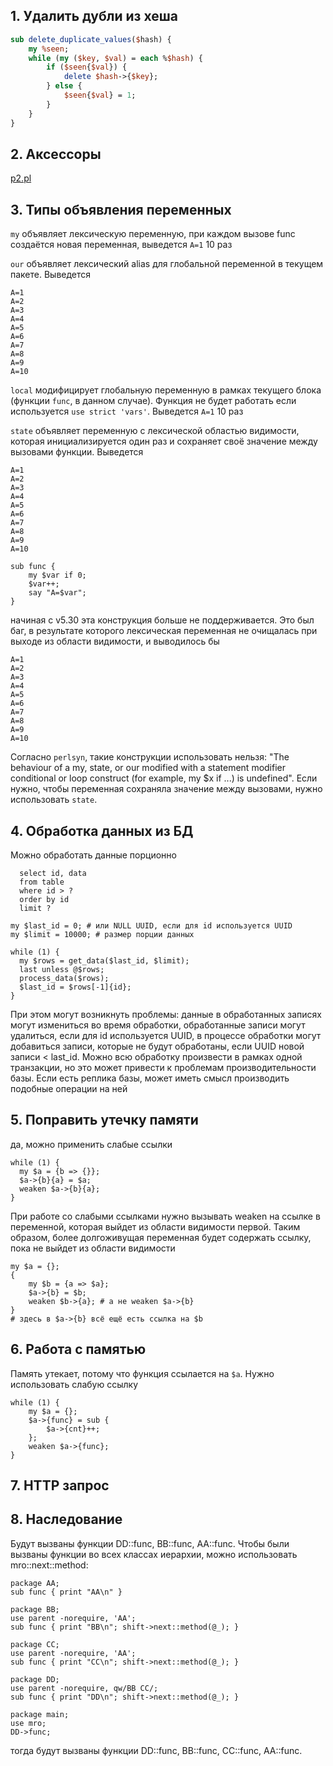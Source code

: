 ## 1. Удалить дубли из хеша

```perl
sub delete_duplicate_values($hash) {
    my %seen;
    while (my ($key, $val) = each %$hash) {
        if ($seen{$val}) {
            delete $hash->{$key};
        } else {
            $seen{$val} = 1;
        }
    }
}
```

## 2. Аксессоры

[p2.pl](p2.pl)

## 3. Типы объявления переменных
`my` объявляет лексическую переменную, при каждом вызове func создаётся новая переменная, выведется `A=1` 10 раз

`our` объявляет лексический alias для глобальной переменной в текущем пакете. Выведется
```
A=1
A=2
A=3
A=4
A=5
A=6
A=7
A=8
A=9
A=10
```

`local` модифицирует глобальную переменную в рамках текущего блока (функции `func`, в данном случае). Функция не будет работать если используется `use strict 'vars'`. Выведется `A=1` 10 раз

`state` объявляет переменную с лексической областью видимости, которая инициализируется один раз и сохраняет своё значение между вызовами функции. Выведется
```
A=1
A=2
A=3
A=4
A=5
A=6
A=7
A=8
A=9
A=10
```

```
sub func {
    my $var if 0;
    $var++;
    say "A=$var";
}
```
начиная с v5.30 эта конструкция больше не поддерживается. Это был баг, в результате которого лексическая переменная не очищалась при выходе из области видимости, и выводилось бы
```
A=1
A=2
A=3
A=4
A=5
A=6
A=7
A=8
A=9
A=10
```
Согласно `perlsyn`, такие конструкции использовать нельзя: "The behaviour of a my, state, or our modified with a statement modifier conditional or loop construct (for example, my $x if ...) is undefined". Если нужно, чтобы переменная сохраняла значение между вызовами, нужно использовать `state`.


## 4. Обработка данных из БД
Можно обработать данные порционно
```
  select id, data
  from table
  where id > ?
  order by id
  limit ?
```

```
my $last_id = 0; # или NULL UUID, если для id используется UUID
my $limit = 10000; # размер порции данных

while (1) {
  my $rows = get_data($last_id, $limit);
  last unless @$rows;
  process_data($rows);
  $last_id = $rows[-1]{id};
}

```
При этом могут возникнуть проблемы: данные в обработанных записях могут измениться во время обработки, обработанные записи могут удалиться, если для id используется UUID, в процессе обработки могут добавиться записи, которые не будут обработаны, если UUID новой записи < last_id. Можно всю обработку произвести в рамках одной транзакции, но это может привести к проблемам производительности базы. Если есть реплика базы, может иметь смысл производить подобные операции на ней

## 5. Поправить утечку памяти
да, можно применить слабые ссылки
```
while (1) {
  my $a = {b => {}};
  $a->{b}{a} = $a;
  weaken $a->{b}{a};
}
```
При работе со слабыми ссылками нужно вызывать weaken на ссылке в переменной, которая выйдет из области видимости первой. Таким образом, более долгоживущая переменная будет содержать ссылку, пока не выйдет из области видимости
```
my $a = {};
{
    my $b = {a => $a};
    $a->{b} = $b;
    weaken $b->{a}; # а не weaken $a->{b}
}
# здесь в $a->{b} всё ещё есть ссылка на $b
```

## 6. Работа с памятью
Память утекает, потому что функция ссылается на `$a`. Нужно использовать слабую ссылку
```
while (1) {
    my $a = {};
    $a->{func} = sub {
        $a->{cnt}++;
    };
    weaken $a->{func};
}
```

## 7. HTTP запрос

## 8. Наследование
Будут вызваны функции DD::func, BB::func, AA::func. Чтобы были вызваны функции во всех классах иерархии, можно использовать mro::next::method:
```
package AA;
sub func { print "AA\n" }

package BB;
use parent -norequire, 'AA';
sub func { print "BB\n"; shift->next::method(@_); }

package CC;
use parent -norequire, 'AA';
sub func { print "CC\n"; shift->next::method(@_); }

package DD;
use parent -norequire, qw/BB CC/;
sub func { print "DD\n"; shift->next::method(@_); }

package main;
use mro;
DD->func;
```
тогда будут вызваны функции DD::func, BB::func, CC::func, AA::func.
